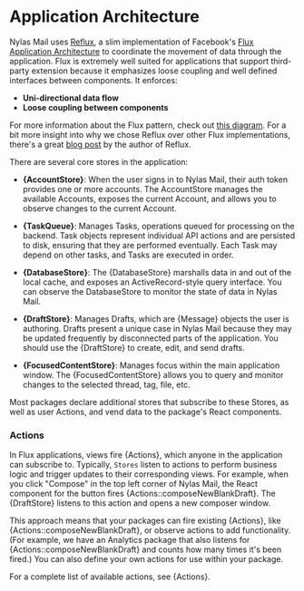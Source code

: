 # Application Architecture

Nylas Mail uses [Reflux](https://github.com/spoike/refluxjs), a slim implementation of Facebook's [Flux Application Architecture](https://facebook.github.io/flux/) to coordinate the movement of data through the application. Flux is extremely well suited for applications that support third-party extension because it emphasizes loose coupling and well defined interfaces between components. It enforces:

- **Uni-directional data flow**
- **Loose coupling between components**

For more information about the Flux pattern, check out [this diagram](https://facebook.github.io/flux/docs/overview.html#structure-and-data-flow). For a bit more insight into why we chose Reflux over other Flux implementations, there's a great [blog post](http://spoike.ghost.io/deconstructing-reactjss-flux/) by the author of Reflux.

There are several core stores in the application:

- **{AccountStore}**: When the user signs in to Nylas Mail, their auth token provides one or more accounts. The AccountStore manages the available Accounts, exposes the current Account, and allows you to observe changes to the current Account.

- **{TaskQueue}**: Manages Tasks, operations queued for processing on the backend. Task objects represent individual API actions and are persisted to disk, ensuring that they are performed eventually. Each Task may depend on other tasks, and Tasks are executed in order.

- **{DatabaseStore}**: The {DatabaseStore} marshalls data in and out of the local cache, and exposes an ActiveRecord-style query interface. You can observe the DatabaseStore to monitor the state of data in Nylas Mail.

- **{DraftStore}**: Manages Drafts, which are {Message} objects the user is authoring. Drafts present a unique case in Nylas Mail because they may be updated frequently by disconnected parts of the application. You should use the {DraftStore} to create, edit, and send drafts.

- **{FocusedContentStore}**: Manages focus within the main application window. The {FocusedContentStore} allows you to query and monitor changes to the selected thread, tag, file, etc.

Most packages declare additional stores that subscribe to these Stores, as well as user Actions, and vend data to the package's React components.


### Actions

In Flux applications, views fire {Actions}, which anyone in the application can subscribe to. Typically, `Stores` listen to actions to perform business logic and trigger updates to their corresponding views. For example, when you click "Compose" in the top left corner of Nylas Mail, the React component for the button fires {Actions::composeNewBlankDraft}. The {DraftStore} listens to this action and opens a new composer window.

This approach means that your packages can fire existing {Actions}, like {Actions::composeNewBlankDraft}, or observe actions to add functionality. (For example, we have an Analytics package that also listens for {Actions::composeNewBlankDraft} and counts how many times it's been fired.) You can also define your own actions for use within your package.

For a complete list of available actions, see {Actions}.
